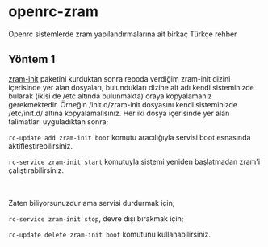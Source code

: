 # openrc-zram
Openrc sistemlerde zram yapılandırmalarına ait birkaç Türkçe rehber

## Yöntem 1

[zram-init](https://github.com/vaeth/zram-init) paketini kurduktan sonra repoda verdiğim zram-init dizini içerisinde yer alan dosyaları, bulundukları dizine ait adı kendi sisteminizde bularak (ikisi de /etc altında bulunmakta) oraya kopyalamanız gerekmektedir. Örneğin /init.d/zram-init dosyasını kendi sisteminizde /etc/init.d/ altına kopyalamalısınız. Her iki dosya içerisinde yer alan talimatları uyguladıktan sonra;

`rc-update add zram-init boot` komutu aracılığıyla servisi boot esnasında aktifleştirebilirsiniz. 

`rc-service zram-init start` komutuyla sistemi yeniden başlatmadan zram'i çalıştırabilirsiniz.

<br></br>
Zaten biliyorsunuzdur ama servisi durdurmak için;

`rc-service zram-init stop`, devre dışı bırakmak için;

`rc-update delete zram-init boot` komutunu kullanabilirsiniz.
